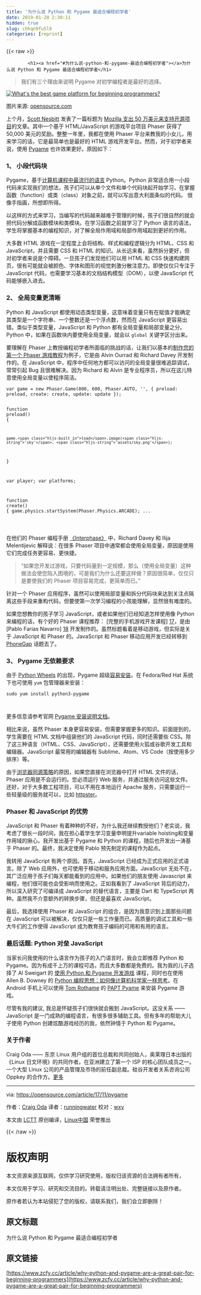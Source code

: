 ```yaml
---
title: '为什么说 Python 和 Pygame 最适合编程初学者' 
date: 2019-01-20 2:30:11
hidden: true
slug: chhqn9fu5l9
categories: [reprint]
---
```


{{< raw >}}

            <h1><a href="#为什么说-python-和-pygame-最适合编程初学者"></a>为什么说 Python 和 Pygame 最适合编程初学者</h1>
<blockquote>
<p>我们有三个理由来说明 Pygame 对初学编程者是最好的选择。</p>
</blockquote>
<p><a href="https://camo.githubusercontent.com/666fe8767e22990f92e48c108bd7dbdc3e365fde/68747470733a2f2f6f70656e736f757263652e636f6d2f73697465732f64656661756c742f66696c65732f7374796c65732f696d6167652d66756c6c2d73697a652f7075626c69632f6c6561642d696d616765732f636f64655f646576656c6f706d656e745f70726f6772616d6d696e672e706e673f69746f6b3d4d5f514463677a35"><img src="https://p0.ssl.qhimg.com/t01646ecf90b5378ebd.png" alt="What's the best game platform for beginning programmers?" title="What's the best game platform for beginning programmers?"></a></p>
<p>图片来源: <a href="https://opensource.com">opensource.com</a></p>
<p>上个月，<a href="https://opensource.com/users/scottnesbitt">Scott Nesbitt</a> 发表了一篇标题为 <a href="https://opensource.com/article/17/10/news-october-14">Mozilla 支出 50 万美元来支持开源项目</a>的文章。其中一个基于 HTML/JavaScript 的游戏平台项目 Phaser 获得了 50,000 美元的奖励。整整一年里，我都在使用 Phaser 平台来教我的小女儿，用来学习的话，它是最简单也是最好的 HTML 游戏开发平台。然而，对于初学者来说，使用 <a href="https://www.pygame.org/news">Pygame</a> 也许效果更好。原因如下：</p>
<h3><a href="#1-小段代码块"></a>1、 小段代码块</h3>
<p>Pygame，基于<a href="https://cacm.acm.org/blogs/blog-cacm/176450-python-is-now-the-most-popular-introductory-teaching-language-at-top-u-s-universities/fulltext">计算机课程中最流行的语言</a> Python。Python 非常适合用一小段代码来实现我们的想法，孩子们可以从单个文件和单个代码块起开始学习，在掌握函数（function）或类（class）对象之前，就可以写出意大利面条似的代码。 很像手指画，所想即所得。</p>
<p>以这样的方式来学习，当编写的代码越来越难于管理的时候，孩子们很自然的就会把代码分解成函数模块和类模块。在学习函数之前就学习了 Python 语言的语法，学生将掌握基本的编程知识，对了解全局作用域和局部作用域起到更好的作用。</p>
<p>大多数 HTML 游戏在一定程度上会将结构、样式和编程逻辑分为 HTML、CSS 和 JavaScript，并且需要 CSS 和 HTML 的知识。从长远来看，虽然拆分更好，但对初学者来说是个障碍。一旦孩子们发现他们可以用 HTML 和 CSS 快速构建网页，很有可能就会被颜色、字体和图形的视觉刺激分散注意力。即使仅仅只专注于 JavaScript 代码，也需要学习基本的文档结构模型（DOM），以使 JavaScript 代码能够嵌入进去。</p>
<h3><a href="#2-全局变量更清晰"></a>2、 全局变量更清晰</h3>
<p>Python 和 JavaScript 都使用动态类型变量，这意味着变量只有在赋值才能确定其类型是一个字符串、一个整数还是一个浮点数，然而在 JavaScript 更容易出错。类似于类型变量，JavaScript 和 Python 都有全局变量和局部变量之分。Python 中，如果在函数块内要使用全局变量，就会以 <code>global</code> 关键字区分出来。</p>
<p>要理解在 Phaser 上教授编程初学者所面临的挑战的话，让我们以基本的<a href="http://phaser.io/tutorials/making-your-first-phaser-game">制作您的第一个 Phaser 游戏教程</a>为例子，它是由 Alvin Ourrad 和 Richard Davey 开发制作的。在 JavaScript 中，程序中任何地方都可以访问的全局变量很难追踪调试，常常引起 Bug 且很难解决。因为 Richard 和 Alvin 是专业程序员，所以在这儿特意使用全局变量以使程序简洁。</p>
<pre><code class="hljs lua">var game = new Phaser.Game(<span class="hljs-number">800</span>, <span class="hljs-number">600</span>, Phaser.AUTO, <span class="hljs-string">''</span>, { <span class="hljs-built_in">preload</span>: <span class="hljs-built_in">preload</span>, <span class="hljs-built_in">create</span>: <span class="hljs-built_in">create</span>, update: update });

<span class="hljs-function"><span class="hljs-keyword">function</span> <span class="hljs-title">preload</span><span class="hljs-params">()</span></span> {

    game.<span class="hljs-built_in">load</span>.image(<span class="hljs-string">'sky'</span>, <span class="hljs-string">'assets/sky.png'</span>);

}

var player;
var platforms;

<span class="hljs-function"><span class="hljs-keyword">function</span> <span class="hljs-title">create</span><span class="hljs-params">()</span></span> {
    game.physics.startSystem(Phaser.Physics.ARCADE);
...

</code></pre><p>在他们的 Phaser 编程手册 <a href="https://phaser.io/interphase">《Interphase》</a> 中，Richard Davey 和 Ilija Melentijevic 解释说：在很多 Phaser 项目中通常都会使用全局变量，原因是使用它们完成任务更容易、更快捷。</p>
<blockquote>
<p>“如果您开发过游戏，只要代码量到一定规模，那么（使用全局变量）这种做法会使您陷入困境的，可是我们为什么还要这样做？原因很简单，仅仅只是要使我们的 Phaser 项目容易完成，更简单而已。”</p>
</blockquote>
<p>针对一个 Phaser 应用程序，虽然可以使用局部变量和拆分代码块来达到关注点隔离这些手段来重构代码，但要使第一次学习编程的小孩能理解，显然很有难度的。</p>
<p>如果您想教你的孩子学习 JavaScript，或者如果他们已经知道怎样使用像 Python 来编程的话，有个好的 Phaser 课程推荐： [完整的手机游戏开发课程] <a href="https://academy.zenva.com/product/the-complete-mobile-game-development-course-platinum-edition/">17</a>，是由 [Pablo Farias Navarro] <a href="https://gamedevacademy.org/author/fariazz/">18</a> 开发制作的。虽然标题看着是移动游戏，但实际是关于 JavaScript 和 Phaser 的。JavaScript 和 Phaser 移动应用开发已经转移到 <a href="https://phonegap.com/">PhoneGap</a> 话题去了。</p>
<h3><a href="#3-pygame-无依赖要求"></a>3、 Pygame 无依赖要求</h3>
<p>由于 <a href="https://pythonwheels.com/">Python Wheels</a> 的出现，Pygame 超级<a href="https://pypi.python.org/pypi/Pygame">容易安装</a>。在 Fedora/Red Hat 系统下也可使用 <code>yum</code> 包管理器来安装：</p>
<pre><code class="hljs cmake">sudo yum <span class="hljs-keyword">install</span> python3-pygame

</code></pre><p>更多信息请参考官网 <a href="http://www.pygame.org/wiki/GettingStarted#Pygame%20Installation">Pygame 安装说明文档</a>。</p>
<p>相比来说，虽然 Phaser 本身更容易安装，但需要掌握更多的知识。前面提到的，学生需要在 HTML 文档中组装他们的 JavaScript 代码，同时还需要些 CSS。除了这三种语言（HTML、CSS、JavaScript），还需要使用火狐或谷歌开发工具和编辑器。JavaScript 最常用的编辑器有 Sublime、Atom、VS Code（按使用多少排序）等。</p>
<p>由于<a href="https://blog.chromium.org/2008/12/security-in-depth-local-web-pages.html">浏览器同源策略</a>的原因，如果您直接在浏览器中打开 HTML 文件的话，Phaser 应用是不会运行的。您必须运行 Web 服务，并通过服务访问这些文件。还好，对于大多数工程项目，可以不用在本地运行 Apache 服务，只需要运行一些轻量级的服务就可以，比如 <a href="https://simbco.github.io/httpster/">httpster</a>。</p>
<h3><a href="#phaser-和-javascript-的优势"></a>Phaser 和 JavaScript 的优势</h3>
<p>JavaScript 和 Phaser 有着种种的不好，为什么我还继续教授他们？老实说，我考虑了很长一段时间，我在担心着学生学习变量申明提升variable hoisting和变量作用域的揪心。我开发出基于 Pygame 和 Python 的课程，随后也开发出一涛基于 Phaser 的。最终，我决定使用 Pablo 预先制定的课程作为起点。</p>
<p>我转用 JavaScript 有两个原因。首先，JavaScript 已经成为正式应用的正式语言。除了 Web 应用外，也可使用于移动和服务应用方面。JavaScript 无处不在，其广泛应用于孩子们每天都能看到的应用中。如果他们的朋友使用 Javascript 来编程，他们很可能也会受影响而使用之。正如我看到了 JavaScript 背后的动力，所以深入研究了可编译成 JavaScript 的替代语言，主要是 Dart 和 TypeScript 两种。虽然我不介意额外的转换步骤，但还是最喜欢 JavaScript。</p>
<p>最后，我选择使用 Phaser 和 JavaScript 的组合，是因为我意识到上面那些问题在 JavaScript 可以被解决，仅仅只是一些工作量而已。高质量的调试工具和一些大牛们的工作使得 JavaScript 成为教育孩子编码的可用和有用的语言。</p>
<h3><a href="#最后话题-python-对垒-javascript"></a>最后话题: Python 对垒 JavaScript</h3>
<p>当家长问我使用的什么语言作为孩子的入门语言时，我会立即推荐 Python 和 Pygame。因为有成千上万的课程可选，而且大多数都是免费的。我为我的儿子选择了 Al Sweigart 的 <a href="https://inventwithpython.com/makinggames.pdf">使用 Python 和 Pygame 开发游戏</a> 课程，同时也在使用 Allen B. Downey 的 <a href="http://greenteapress.com/thinkpython/html/index.html">Python 编程思想：如何像计算机科学家一样思考</a>。在 Android 手机上可以使用 <a href="https://github.com/renpytom">Tom Rothame</a> 的 <a href="https://github.com/renpytom/rapt-pygame-example">PAPT Pyame</a> 来安装 Pygame 游戏。</p>
<p>尽管有我的建议, 我总是怀疑孩子们很快就会搬到 JavaScript。这没关系 —— JavaScript 是一门成熟的编程语言，有很多很多辅助工具。但有多年的帮助大儿子使用 Python 创建炫酷游戏经历的我，依然钟情于 Python 和 Pygame。</p>
<h3><a href="#关于作者"></a>关于作者</h3>
<p>Craig Oda —— 东京 Linux 用户组的首位总裁和共同创始人，奥莱理日本出版的《Linux 日文环境》的共同作者。在亚洲建立了第一个 ISP 的核心团队成员之一。一个大型 Linux 公司的产品管理及市场的前任副总裁。硅谷开发者关系咨询公司 Oppkey 的合作方。<a href="https://opensource.com/users/codetricity">更多</a></p>
<hr>
<p>via: <a href="https://opensource.com/article/17/11/pygame">https://opensource.com/article/17/11/pygame</a></p>
<p>作者：<a href="https://opensource.com/users/codetricity">Craig Oda</a> 译者：<a href="https://github.com/runningwater">runningwater</a> 校对：<a href="https://github.com/wxy">wxy</a></p>
<p>本文由 <a href="https://github.com/LCTT/TranslateProject">LCTT</a> 原创编译，<a href="https://linux.cn/">Linux中国</a> 荣誉推出</p>

          
{{< /raw >}}

# 版权声明
本文资源来源互联网，仅供学习研究使用，版权归该资源的合法拥有者所有，

本文仅用于学习、研究和交流目的。转载请注明出处、完整链接以及原作者。

原作者若认为本站侵犯了您的版权，请联系我们，我们会立即删除！

## 原文标题
为什么说 Python 和 Pygame 最适合编程初学者

## 原文链接
[https://www.zcfy.cc/article/why-python-and-pygame-are-a-great-pair-for-beginning-programmers](https://www.zcfy.cc/article/why-python-and-pygame-are-a-great-pair-for-beginning-programmers)

